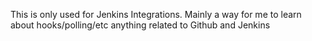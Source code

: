 This is only used for Jenkins Integrations.
Mainly a way for me to learn about hooks/polling/etc anything related to Github and Jenkins
